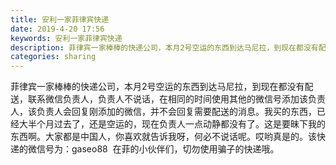 ```yaml
---
title: 安利一家菲律宾快递
date: 2019-4-20 17:56
keywords: 安利一家菲律宾快递
description: 菲律宾一家棒棒的快递公司，本月2号空运的东西到达马尼拉，到现在都没有配送，联系微信负责人，负责人不说话，在相同的时间使用其他的微信号添加该负责人，该负责人会回复刚添加的微信，并不会回复需要配送的消息。我买的东西，已经大半个月过去了，还是空运
categories: sharing
---
```

<td class="t_f" id="postmessage_3563058">

菲律宾一家棒棒的快递公司，本月2号空运的东西到达马尼拉，到现在都没有配送，联系微信负责人，负责人不说话，在相同的时间使用其他的微信号添加该负责人，该负责人会回复刚添加的微信，并不会回复需要配送的消息。我买的东西，已经大半个月过去了，还是空运的，现在负责人一点动静都没有了。这是要昧下我的东西啊。大家都是中国人，你喜欢就告诉我呀，何必不说话呢。哎哟真是的。该快递的微信号为：gaseo88  在菲的小伙伴们，切勿使用骗子的快递哦。</td>
